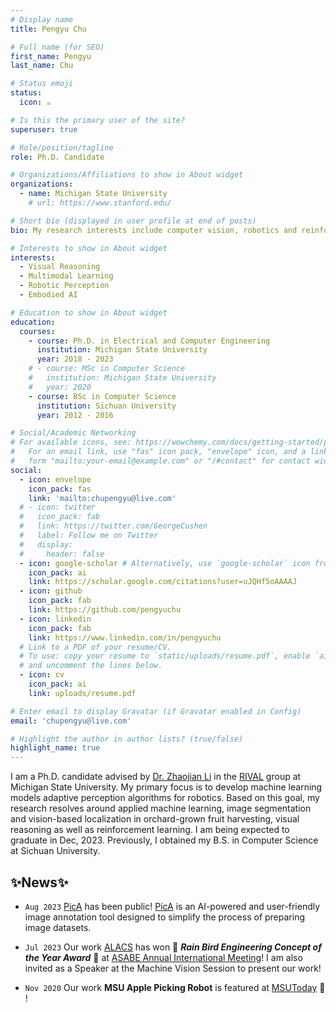 ```yaml
---
# Display name
title: Pengyu Chu

# Full name (for SEO)
first_name: Pengyu
last_name: Chu

# Status emoji
status:
  icon: ☕️

# Is this the primary user of the site?
superuser: true

# Role/position/tagline
role: Ph.D. Candidate

# Organizations/Affiliations to show in About widget
organizations:
  - name: Michigan State University
    # url: https://www.stanford.edu/

# Short bio (displayed in user profile at end of posts)
bio: My research interests include computer vision, robotics and reinforcement learning.

# Interests to show in About widget
interests:
  - Visual Reasoning
  - Multimodal Learning
  - Robotic Perception
  - Embodied AI

# Education to show in About widget
education:
  courses:
    - course: Ph.D. in Electrical and Computer Engineering
      institution: Michigan State University
      year: 2018 - 2023
    # - course: MSc in Computer Science
    #   institution: Michigan State University
    #   year: 2020
    - course: BSc in Computer Science
      institution: Sichuan University
      year: 2012 - 2016

# Social/Academic Networking
# For available icons, see: https://wowchemy.com/docs/getting-started/page-builder/#icons
#   For an email link, use "fas" icon pack, "envelope" icon, and a link in the
#   form "mailto:your-email@example.com" or "/#contact" for contact widget.
social:
  - icon: envelope
    icon_pack: fas
    link: 'mailto:chupengyu@live.com'
  # - icon: twitter
  #   icon_pack: fab
  #   link: https://twitter.com/GeorgeCushen
  #   label: Follow me on Twitter
  #   display:
  #     header: false
  - icon: google-scholar # Alternatively, use `google-scholar` icon from `ai` icon pack
    icon_pack: ai
    link: https://scholar.google.com/citations?user=uJQHf5oAAAAJ
  - icon: github
    icon_pack: fab
    link: https://github.com/pengyuchu
  - icon: linkedin
    icon_pack: fab
    link: https://www.linkedin.com/in/pengyuchu
  # Link to a PDF of your resume/CV.
  # To use: copy your resume to `static/uploads/resume.pdf`, enable `ai` icons in `params.yaml`,
  # and uncomment the lines below.
  - icon: cv
    icon_pack: ai
    link: uploads/resume.pdf

# Enter email to display Gravatar (if Gravatar enabled in Config)
email: 'chupengyu@live.com'

# Highlight the author in author lists? (true/false)
highlight_name: true
---
```

I am a Ph.D. candidate advised by [Dr. Zhaojian Li](https://www.egr.msu.edu/rival/) in the [RIVAL](https://www.egr.msu.edu/rival/research.html) group at Michigan State University. My primary focus is to develop machine learning models adaptive perception algorithms for robotics. Based on this goal, my research resolves around applied machine learning, image segmentation and vision-based localization in orchard-grown fruit harvesting, visual reasoning as well as reinforcement learning.  I am being expected to graduate in Dec, 2023. Previously, I obtained my B.S. in Computer Science at Sichuan University.

## ✨News✨
* `Aug 2023` [PicA](https://github.com/pengyuchu/picA) has been public! [PicA](https://github.com/pengyuchu/picA) is an AI-powered and user-friendly image annotation tool designed to simplify the process of preparing image datasets.

* `Jul 2023`  Our work [ALACS](project/alacs) has won :tada: ***Rain Bird Engineering Concept of the Year Award*** :tada: at [ASABE Annual International Meeting](https://www.asabe.org/Awards-Competitions/Major-Awards/Rain-Bird-Engineering-Concept-of-the-Year-Award)! I am also invited as a Speaker at the Machine Vision Session to present our work!

* `Nov 2020`  Our work **MSU Apple Picking Robot** is featured at [MSUToday](https://msutoday.msu.edu/news/2020/building-soft-robots-to-lend-a-hand?sc_camp=4A8CD0E5C78747BB8DAD90A5961EE528&utm_source=msutoday-email&utm_medium=email&utm_campaign=standard-promo&id=42ee8cc768490d715e0578e7f6fe8b03&utm_content=image9)  :newspaper: !

